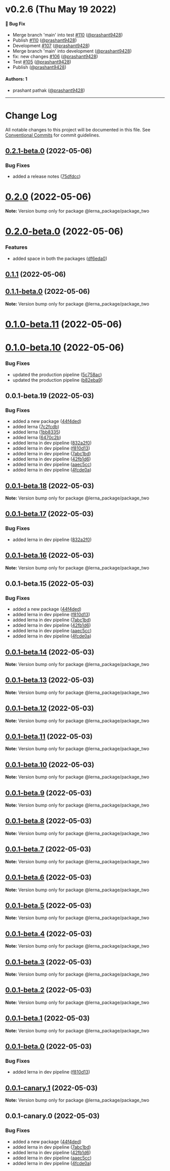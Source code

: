 # v0.2.6 (Thu May 19 2022)

#### 🐛 Bug Fix

- Merge branch 'main' into test [#110](https://github.com/prashant9428/LENRA_PACKAGE/pull/110) ([@prashant9428](https://github.com/prashant9428))
- Publish [#110](https://github.com/prashant9428/LENRA_PACKAGE/pull/110) ([@prashant9428](https://github.com/prashant9428))
- Development [#107](https://github.com/prashant9428/LENRA_PACKAGE/pull/107) ([@prashant9428](https://github.com/prashant9428))
- Merge branch 'main' into development ([@prashant9428](https://github.com/prashant9428))
- fix: new changes [#106](https://github.com/prashant9428/LENRA_PACKAGE/pull/106) ([@prashant9428](https://github.com/prashant9428))
- Test [#105](https://github.com/prashant9428/LENRA_PACKAGE/pull/105) ([@prashant9428](https://github.com/prashant9428))
- Publish ([@prashant9428](https://github.com/prashant9428))

#### Authors: 1

- prashant pathak ([@prashant9428](https://github.com/prashant9428))

---

# Change Log

All notable changes to this project will be documented in this file.
See [Conventional Commits](https://conventionalcommits.org) for commit guidelines.

## [0.2.1-beta.0](https://github.com/prashant9428/LENRA_PACKAGE/compare/@lerna_package/package_two@0.2.0...@lerna_package/package_two@0.2.1-beta.0) (2022-05-06)


### Bug Fixes

* added a release notes ([75dfdcc](https://github.com/prashant9428/LENRA_PACKAGE/commit/75dfdccf60a87e8dacd5f549f26f8aecca4808c1))





# [0.2.0](https://github.com/prashant9428/LENRA_PACKAGE/compare/@lerna_package/package_two@0.2.0-beta.0...@lerna_package/package_two@0.2.0) (2022-05-06)

**Note:** Version bump only for package @lerna_package/package_two





# [0.2.0-beta.0](https://github.com/prashant9428/LENRA_PACKAGE/compare/@lerna_package/package_two@0.1.1...@lerna_package/package_two@0.2.0-beta.0) (2022-05-06)


### Features

* added space in both the packages ([df6eda0](https://github.com/prashant9428/LENRA_PACKAGE/commit/df6eda07495e5fa463fdd7419949843a268798af))






## [0.1.1](https://github.com/prashant9428/LENRA_PACKAGE/compare/@lerna_package/package_two@0.1.0-beta.11...@lerna_package/package_two@0.1.1) (2022-05-06)

## [0.1.1-beta.0](https://github.com/prashant9428/LENRA_PACKAGE/compare/@lerna_package/package_two@0.1.0-beta.11...@lerna_package/package_two@0.1.1-beta.0) (2022-05-06)


**Note:** Version bump only for package @lerna_package/package_two





# [0.1.0-beta.11](https://github.com/prashant9428/LENRA_PACKAGE/compare/@lerna_package/package_two@0.1.0-beta.10...@lerna_package/package_two@0.1.0-beta.11) (2022-05-06)







# [0.1.0-beta.10](https://github.com/prashant9428/LENRA_PACKAGE/compare/@lerna_package/package_two@0.0.1-beta.19...@lerna_package/package_two@0.1.0-beta.10) (2022-05-06)


### Bug Fixes

* updated the production pipeline ([5c758ac](https://github.com/prashant9428/LENRA_PACKAGE/commit/5c758ac8de660c85190fe0dc71d823551ae96c24))
* updated the production pipeline ([b82eba9](https://github.com/prashant9428/LENRA_PACKAGE/commit/b82eba99d63414ba20312893c01d2bfcf993056c))





## 0.0.1-beta.19 (2022-05-03)


### Bug Fixes

* added a new package ([44f4ded](https://github.com/prashant9428/LENRA_PACKAGE/commit/44f4dedae8c2f47507564106aa6f5a50dfc486ec))
* added lerna ([7c2fcdb](https://github.com/prashant9428/LENRA_PACKAGE/commit/7c2fcdb46bf7f0f4535c776f1acafc326aa494a7))
* added lerna ([1bb8335](https://github.com/prashant9428/LENRA_PACKAGE/commit/1bb833542596e29d1f921e1cdbf48ff35d9e7322))
* added lerna ([6470c2b](https://github.com/prashant9428/LENRA_PACKAGE/commit/6470c2b0c062090186cc2532cbd685dc92c2220a))
* added lerna in dev pipeline ([832a2f0](https://github.com/prashant9428/LENRA_PACKAGE/commit/832a2f0f15e915d76f85f75e6fec15446329fac1))
* added lerna in dev pipeline ([f810d13](https://github.com/prashant9428/LENRA_PACKAGE/commit/f810d13c88d78b1730a18da2251c860f951c3784))
* added lerna in dev pipeline ([7abc1bd](https://github.com/prashant9428/LENRA_PACKAGE/commit/7abc1bd4e5fe73309010e3b06c01c6957f1e2415))
* added lerna in dev pipeline ([42fb1d6](https://github.com/prashant9428/LENRA_PACKAGE/commit/42fb1d6e28c263b1b3a5a6d9834197300defecaf))
* added lerna in dev pipeline ([aaec5cc](https://github.com/prashant9428/LENRA_PACKAGE/commit/aaec5cc39c8727dec4d418f1d996fa3cc72cbc30))
* added lerna in dev pipeline ([4fcde0a](https://github.com/prashant9428/LENRA_PACKAGE/commit/4fcde0a87cd4def6f3f186ef8f0c338db0ede109))





## [0.0.1-beta.18](https://github.com/prashant9428/LENRA_PACKAGE/compare/@lerna_package/package_two@0.0.1-beta.17...@lerna_package/package_two@0.0.1-beta.18) (2022-05-03)

**Note:** Version bump only for package @lerna_package/package_two





## [0.0.1-beta.17](https://github.com/prashant9428/LENRA_PACKAGE/compare/@lerna_package/package_two@0.0.1-beta.16...@lerna_package/package_two@0.0.1-beta.17) (2022-05-03)


### Bug Fixes

* added lerna in dev pipeline ([832a2f0](https://github.com/prashant9428/LENRA_PACKAGE/commit/832a2f0f15e915d76f85f75e6fec15446329fac1))





## [0.0.1-beta.16](https://github.com/prashant9428/LENRA_PACKAGE/compare/@lerna_package/package_two@0.0.1-beta.15...@lerna_package/package_two@0.0.1-beta.16) (2022-05-03)

**Note:** Version bump only for package @lerna_package/package_two





## 0.0.1-beta.15 (2022-05-03)


### Bug Fixes

* added a new package ([44f4ded](https://github.com/prashant9428/LENRA_PACKAGE/commit/44f4dedae8c2f47507564106aa6f5a50dfc486ec))
* added lerna in dev pipeline ([f810d13](https://github.com/prashant9428/LENRA_PACKAGE/commit/f810d13c88d78b1730a18da2251c860f951c3784))
* added lerna in dev pipeline ([7abc1bd](https://github.com/prashant9428/LENRA_PACKAGE/commit/7abc1bd4e5fe73309010e3b06c01c6957f1e2415))
* added lerna in dev pipeline ([42fb1d6](https://github.com/prashant9428/LENRA_PACKAGE/commit/42fb1d6e28c263b1b3a5a6d9834197300defecaf))
* added lerna in dev pipeline ([aaec5cc](https://github.com/prashant9428/LENRA_PACKAGE/commit/aaec5cc39c8727dec4d418f1d996fa3cc72cbc30))
* added lerna in dev pipeline ([4fcde0a](https://github.com/prashant9428/LENRA_PACKAGE/commit/4fcde0a87cd4def6f3f186ef8f0c338db0ede109))





## [0.0.1-beta.14](https://github.com/prashant9428/LENRA_PACKAGE/compare/@lerna_package/package_two@0.0.1-beta.13...@lerna_package/package_two@0.0.1-beta.14) (2022-05-03)

**Note:** Version bump only for package @lerna_package/package_two





## [0.0.1-beta.13](https://github.com/prashant9428/LENRA_PACKAGE/compare/@lerna_package/package_two@0.0.1-beta.12...@lerna_package/package_two@0.0.1-beta.13) (2022-05-03)

**Note:** Version bump only for package @lerna_package/package_two





## [0.0.1-beta.12](https://github.com/prashant9428/LENRA_PACKAGE/compare/@lerna_package/package_two@0.0.1-beta.11...@lerna_package/package_two@0.0.1-beta.12) (2022-05-03)

**Note:** Version bump only for package @lerna_package/package_two





## [0.0.1-beta.11](https://github.com/prashant9428/LENRA_PACKAGE/compare/@lerna_package/package_two@0.0.1-beta.10...@lerna_package/package_two@0.0.1-beta.11) (2022-05-03)

**Note:** Version bump only for package @lerna_package/package_two





## [0.0.1-beta.10](https://github.com/prashant9428/LENRA_PACKAGE/compare/@lerna_package/package_two@0.0.1-beta.9...@lerna_package/package_two@0.0.1-beta.10) (2022-05-03)

**Note:** Version bump only for package @lerna_package/package_two





## [0.0.1-beta.9](https://github.com/prashant9428/LENRA_PACKAGE/compare/@lerna_package/package_two@0.0.1-beta.8...@lerna_package/package_two@0.0.1-beta.9) (2022-05-03)

**Note:** Version bump only for package @lerna_package/package_two





## [0.0.1-beta.8](https://github.com/prashant9428/LENRA_PACKAGE/compare/@lerna_package/package_two@0.0.1-beta.7...@lerna_package/package_two@0.0.1-beta.8) (2022-05-03)

**Note:** Version bump only for package @lerna_package/package_two





## [0.0.1-beta.7](https://github.com/prashant9428/LENRA_PACKAGE/compare/@lerna_package/package_two@0.0.1-beta.6...@lerna_package/package_two@0.0.1-beta.7) (2022-05-03)

**Note:** Version bump only for package @lerna_package/package_two





## [0.0.1-beta.6](https://github.com/prashant9428/LENRA_PACKAGE/compare/@lerna_package/package_two@0.0.1-beta.5...@lerna_package/package_two@0.0.1-beta.6) (2022-05-03)

**Note:** Version bump only for package @lerna_package/package_two





## [0.0.1-beta.5](https://github.com/prashant9428/LENRA_PACKAGE/compare/@lerna_package/package_two@0.0.1-beta.4...@lerna_package/package_two@0.0.1-beta.5) (2022-05-03)

**Note:** Version bump only for package @lerna_package/package_two





## [0.0.1-beta.4](https://github.com/prashant9428/LENRA_PACKAGE/compare/@lerna_package/package_two@0.0.1-beta.3...@lerna_package/package_two@0.0.1-beta.4) (2022-05-03)

**Note:** Version bump only for package @lerna_package/package_two





## [0.0.1-beta.3](https://github.com/prashant9428/LENRA_PACKAGE/compare/@lerna_package/package_two@0.0.1-beta.2...@lerna_package/package_two@0.0.1-beta.3) (2022-05-03)

**Note:** Version bump only for package @lerna_package/package_two





## [0.0.1-beta.2](https://github.com/prashant9428/LENRA_PACKAGE/compare/@lerna_package/package_two@0.0.1-beta.1...@lerna_package/package_two@0.0.1-beta.2) (2022-05-03)

**Note:** Version bump only for package @lerna_package/package_two





## [0.0.1-beta.1](https://github.com/prashant9428/LENRA_PACKAGE/compare/@lerna_package/package_two@0.0.1-beta.0...@lerna_package/package_two@0.0.1-beta.1) (2022-05-03)

**Note:** Version bump only for package @lerna_package/package_two





## [0.0.1-beta.0](https://github.com/prashant9428/LENRA_PACKAGE/compare/@lerna_package/package_two@0.0.1-canary.1...@lerna_package/package_two@0.0.1-beta.0) (2022-05-03)


### Bug Fixes

* added lerna in dev pipeline ([f810d13](https://github.com/prashant9428/LENRA_PACKAGE/commit/f810d13c88d78b1730a18da2251c860f951c3784))





## [0.0.1-canary.1](https://github.com/prashant9428/LENRA_PACKAGE/compare/@lerna_package/package_two@0.0.1-canary.0...@lerna_package/package_two@0.0.1-canary.1) (2022-05-03)

**Note:** Version bump only for package @lerna_package/package_two





## 0.0.1-canary.0 (2022-05-03)


### Bug Fixes

* added a new package ([44f4ded](https://github.com/prashant9428/LENRA_PACKAGE/commit/44f4dedae8c2f47507564106aa6f5a50dfc486ec))
* added lerna in dev pipeline ([7abc1bd](https://github.com/prashant9428/LENRA_PACKAGE/commit/7abc1bd4e5fe73309010e3b06c01c6957f1e2415))
* added lerna in dev pipeline ([42fb1d6](https://github.com/prashant9428/LENRA_PACKAGE/commit/42fb1d6e28c263b1b3a5a6d9834197300defecaf))
* added lerna in dev pipeline ([aaec5cc](https://github.com/prashant9428/LENRA_PACKAGE/commit/aaec5cc39c8727dec4d418f1d996fa3cc72cbc30))
* added lerna in dev pipeline ([4fcde0a](https://github.com/prashant9428/LENRA_PACKAGE/commit/4fcde0a87cd4def6f3f186ef8f0c338db0ede109))
